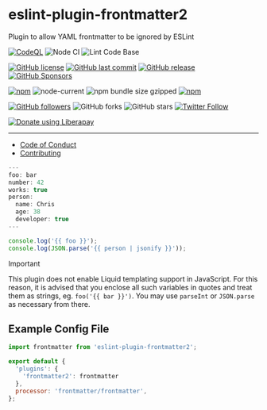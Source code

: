 # eslint-plugin-frontmatter2

Plugin to allow YAML frontmatter to be ignored by ESLint

[![CodeQL](https://github.com/shgysk8zer0/eslint-frontmatter/actions/workflows/codeql-analysis.yml/badge.svg)](https://github.com/shgysk8zer0/eslint-frontmatter/actions/workflows/codeql-analysis.yml)
![Node CI](https://github.com/shgysk8zer0/eslint-frontmatter/workflows/Node%20CI/badge.svg)
![Lint Code Base](https://github.com/shgysk8zer0/eslint-frontmatter/workflows/Lint%20Code%20Base/badge.svg)

[![GitHub license](https://img.shields.io/github/license/shgysk8zer0/eslint-frontmatter.svg)](https://github.com/shgysk8zer0/eslint-frontmatter/blob/master/LICENSE)
[![GitHub last commit](https://img.shields.io/github/last-commit/shgysk8zer0/eslint-frontmatter.svg)](https://github.com/shgysk8zer0/eslint-frontmatter/commits/master)
[![GitHub release](https://img.shields.io/github/release/shgysk8zer0/eslint-frontmatter?logo=github)](https://github.com/shgysk8zer0/eslint-frontmatter/releases)
[![GitHub Sponsors](https://img.shields.io/github/sponsors/shgysk8zer0?logo=github)](https://github.com/sponsors/shgysk8zer0)

[![npm](https://img.shields.io/npm/v/eslint-plugin-frontmatter2)](https://www.npmjs.com/package/eslint-plugin-frontmatter2)
![node-current](https://img.shields.io/node/v/eslint-plugin-frontmatter2)
![npm bundle size gzipped](https://img.shields.io/bundlephobia/minzip/eslint-plugin-frontmatter2)
[![npm](https://img.shields.io/npm/dw/eslint-plugin-frontmatter2?logo=npm)](https://www.npmjs.com/package/eslint-plugin-frontmatter2)

[![GitHub followers](https://img.shields.io/github/followers/shgysk8zer0.svg?style=social)](https://github.com/shgysk8zer0)
![GitHub forks](https://img.shields.io/github/forks/shgysk8zer0/eslint-frontmatter.svg?style=social)
![GitHub stars](https://img.shields.io/github/stars/shgysk8zer0/eslint-frontmatter.svg?style=social)
[![Twitter Follow](https://img.shields.io/twitter/follow/shgysk8zer0.svg?style=social)](https://twitter.com/shgysk8zer0)

[![Donate using Liberapay](https://img.shields.io/liberapay/receives/shgysk8zer0.svg?logo=liberapay)](https://liberapay.com/shgysk8zer0/donate "Donate using Liberapay")
- - -

- [Code of Conduct](./.github/CODE_OF_CONDUCT.md)
- [Contributing](./.github/CONTRIBUTING.md)
<!-- - [Security Policy](./.github/SECURITY.md) -->

```js
---
foo: bar
number: 42
works: true
person:
  name: Chris
  age: 38
  developer: true
---

console.log('{{ foo }}');
console.log(JSON.parse('{{ person | jsonify }}'));
```

> [!IMPORTANT]
> This plugin does not enable Liquid templating support in JavaScript. For this
> reason, it is advised that you enclose all such variables in quotes and treat
> them as strings, eg. `foo('{{ bar }}')`. You may use `parseInt` or `JSON.parse`
> as necessary from there.

## Example Config File

```js
import frontmatter from 'eslint-plugin-frontmatter2';

export default {
  'plugins': {
    'frontmatter2': frontmatter
  },
  processor: 'frontmatter/frontmatter',
};
```

